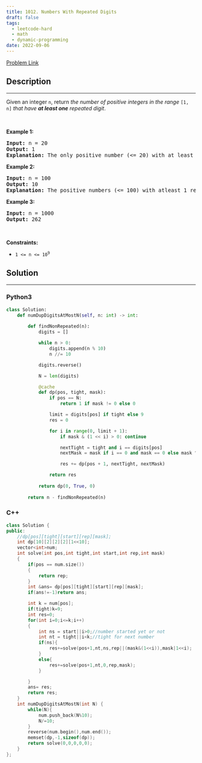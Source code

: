 ```yaml
---
title: 1012. Numbers With Repeated Digits
draft: false
tags: 
  - leetcode-hard
  - math
  - dynamic-programming
date: 2022-09-06
---
```


[Problem Link](https://leetcode.com/problems/numbers-with-repeated-digits/)

## Description

---
<p>Given an integer <code>n</code>, return <em>the number of positive integers in the range </em><code>[1, n]</code><em> that have <strong>at least one</strong> repeated digit</em>.</p>

<p>&nbsp;</p>
<p><strong class="example">Example 1:</strong></p>

<pre>
<strong>Input:</strong> n = 20
<strong>Output:</strong> 1
<strong>Explanation:</strong> The only positive number (&lt;= 20) with at least 1 repeated digit is 11.
</pre>

<p><strong class="example">Example 2:</strong></p>

<pre>
<strong>Input:</strong> n = 100
<strong>Output:</strong> 10
<strong>Explanation:</strong> The positive numbers (&lt;= 100) with atleast 1 repeated digit are 11, 22, 33, 44, 55, 66, 77, 88, 99, and 100.
</pre>

<p><strong class="example">Example 3:</strong></p>

<pre>
<strong>Input:</strong> n = 1000
<strong>Output:</strong> 262
</pre>

<p>&nbsp;</p>
<p><strong>Constraints:</strong></p>

<ul>
	<li><code>1 &lt;= n &lt;= 10<sup>9</sup></code></li>
</ul>


## Solution

---
### Python3
``` py title='numbers-with-repeated-digits'
class Solution:
    def numDupDigitsAtMostN(self, n: int) -> int:
        
        def findNonRepeated(n):
            digits = []

            while n > 0:
                digits.append(n % 10)
                n //= 10

            digits.reverse()

            N = len(digits)

            @cache
            def dp(pos, tight, mask):
                if pos == N:
                    return 1 if mask != 0 else 0

                limit = digits[pos] if tight else 9
                res = 0

                for i in range(0, limit + 1):
                    if mask & (1 << i) > 0: continue

                    nextTight = tight and i == digits[pos]
                    nextMask = mask if i == 0 and mask == 0 else mask ^ (1 << i)

                    res += dp(pos + 1, nextTight, nextMask)

                return res
            
            return dp(0, True, 0)
        
        return n - findNonRepeated(n)
```
### C++
``` cpp title='numbers-with-repeated-digits'
class Solution {
public:
    //dp[pos][tight][start][rep][mask];
    int dp[10][2][2][2][1<<10];
    vector<int>num;
    int solve(int pos,int tight,int start,int rep,int mask)
    {
        if(pos == num.size())
        {
            return rep;
        }
        int &ans= dp[pos][tight][start][rep][mask];
        if(ans!=-1)return ans;

        int k = num[pos];
        if(tight)k=9;
        int res=0;
        for(int i=0;i<=k;i++)
        {
            int ns = start||i>0;//number started yet or not
            int nt = tight||i<k;//tight for next number
            if(ns){
                res+=solve(pos+1,nt,ns,rep||(mask&(1<<i)),mask|1<<i);
            }
            else{
                res+=solve(pos+1,nt,0,rep,mask);
            }

        }
        ans= res;
        return res;
    }
    int numDupDigitsAtMostN(int N) {
        while(N){
            num.push_back(N%10);
            N/=10;
        }
        reverse(num.begin(),num.end());
        memset(dp,-1,sizeof(dp));
        return solve(0,0,0,0,0);
    }
};
```

